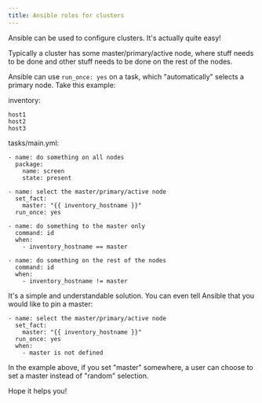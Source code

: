 ```yaml
---
title: Ansible roles for clusters
---
```


Ansible can be used to configure clusters. It's actually quite easy!

Typically a cluster has some master/primary/active node, where stuff needs to be done and other stuff needs to be done on the rest of the nodes.

Ansible can use `run_once: yes` on a task, which "automatically" selects a primary node. Take this example:

inventory:
```
host1
host2
host3
```

tasks/main.yml:
```
- name: do something on all nodes
  package:
    name: screen
    state: present

- name: select the master/primary/active node
  set_fact:
    master: "{{ inventory_hostname }}"
  run_once: yes

- name: do something to the master only
  command: id
  when:
    - inventory_hostname == master

- name: do something on the rest of the nodes
  command: id
  when:
    - inventory_hostname != master
```

It's a simple and understandable solution. You can even tell Ansible that you would like to pin a master:
```
- name: select the master/primary/active node
  set_fact:
    master: "{{ inventory_hostname }}"
  run_once: yes
  when:
    - master is not defined
```

In the example above, if you set "master" somewhere, a user can choose to set a master instead of "random" selection.

Hope it helps you!

